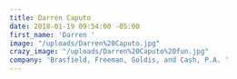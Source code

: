 ```yaml
---
title: Darren Caputo
date: 2018-01-19 09:54:00 -05:00
first_name: 'Darren '
image: "/uploads/Darren%20Caputo.jpg"
crazy_image: "/uploads/Darren%20Caputo%20fun.jpg"
company: 'Brasfield, Freeman, Goldis, and Cash, P.A. '
---
```


